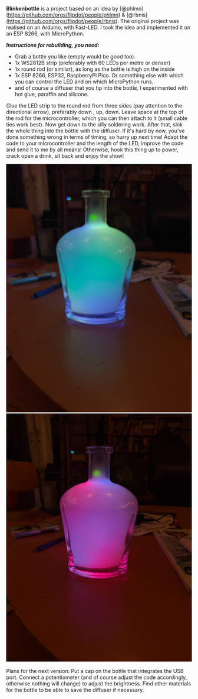 **Blinkenbottle** is a project based on an idea by [@phlmn] (https://github.com/orgs/flipdot/people/phlmn) & [@rbnis] (https://github.com/orgs/flipdot/people/rbnis).
The original project was realised on an Arduino, with Fast-LED. 
I took the idea and implemented it on an ESP 8266, with MicroPython.

**_Instructions for rebuilding, you need:_**

* Grab a bottle you like (empty would be good too).
* 1x WS2812B strip (preferably with 60 LEDs per metre or denser)
* 1x round rod (or similar), as long as the bottle is high on the inside
* 1x ESP 8266, ESP32, RaspberryPi Pico. Or something else with which you can control the LED and on which MicroPython runs.
* and of course a diffuser that you tip into the bottle, I experimented with hot glue, paraffin and silicone.
  
Glue the LED strip to the round rod from three sides (pay attention to the directional arrow), preferably down , up, down. Leave space at the top of the rod for the microcontroller, which you can then attach to it (small cable ties work best). Now get down to the silly soldering work.
After that, sink the whole thing into the bottle with the diffuser. If it's hard by now, you've done something wrong in terms of timing, so hurry up next time!
Adapt the code to your microcontroller and the length of the LED, improve the code and send it to me by all means!
Otherwise, hook this thing up to power, crack open a drink, sit back and enjoy the show!

![Exampe 1](./docs/IMG_1191.jpeg)
![Exampe 2](./docs/IMG_1192.jpeg)


Plans for the next version:
Put a cap on the bottle that integrates the USB port.
Connect a potentiometer (and of course adjust the code accordingly, otherwise nothing will change) to adjust the brightness.
Find other materials for the bottle to be able to save the diffuser if necessary.
